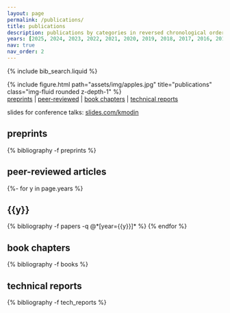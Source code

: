 ```yaml
---
layout: page
permalink: /publications/
title: publications
description: publications by categories in reversed chronological order
years: [2025, 2024, 2023, 2022, 2021, 2020, 2019, 2018, 2017, 2016, 2015, 2014, 2013, 2011, 2009, 2008, 2006]
nav: true
nav_order: 2
---
```


<!-- _pages/publications.md -->

<!-- Bibsearch Feature -->

{% include bib_search.liquid %}

<div class="publications">

<div class="row">
    <div class="col-sm mt-3 mt-md-0">
        {% include figure.html path="assets/img/apples.jpg" title="publications" class="img-fluid rounded z-depth-1" %}
    </div>
</div>
<div class="caption">
<a href="#preprint">preprints</a> | 
<a href="#peer">peer-reviewed</a> | 
<a href="#books">book chapters</a> |
<a href="#reports">technical reports</a>
</div>

<p>slides for conference talks: <a href="https://slides.com/kmodin">slides.com/kmodin</a></p>


<div id="preprint">
<h2>preprints</h2>
</div>

{% bibliography -f preprints %}

<div id="peer">
<h2>peer-reviewed articles</h2>
</div>

{%- for y in page.years %}
  <h2 class="year">{{y}}</h2>
  {% bibliography -f papers -q @*[year={{y}}]* %}
{% endfor %}

<div id="books">
<h2>book chapters</h2>
</div>

{% bibliography -f books %}

<div id="reports">
<h2>technical reports</h2>
</div>

{% bibliography -f tech_reports %}




</div>
